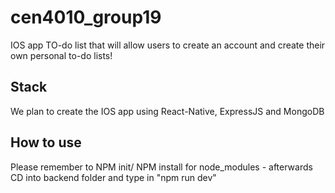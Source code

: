 # cen4010_group19

IOS app TO-do list that will allow users to create an account and create their own personal to-do lists!

## Stack

We plan to create the IOS app using React-Native, ExpressJS and MongoDB

## How to use

Please remember to NPM init/ NPM install for node_modules - afterwards CD into backend folder and type in "npm run dev"

